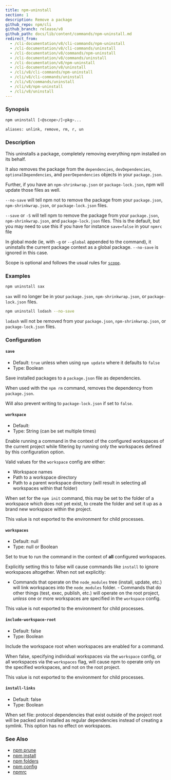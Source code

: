 ```yaml
---
title: npm-uninstall
section: 1
description: Remove a package
github_repo: npm/cli
github_branch: release/v8
github_path: docs/lib/content/commands/npm-uninstall.md
redirect_from:
  - /cli-documentation/v8/cli-commands/npm-uninstall
  - /cli-documentation/v8/cli-commands/uninstall
  - /cli-documentation/v8/commands/npm-uninstall
  - /cli-documentation/v8/commands/uninstall
  - /cli-documentation/v8/npm-uninstall
  - /cli-documentation/v8/uninstall
  - /cli/v8/cli-commands/npm-uninstall
  - /cli/v8/cli-commands/uninstall
  - /cli/v8/commands/uninstall
  - /cli/v8/npm-uninstall
  - /cli/v8/uninstall
---
```


### Synopsis

```bash
npm uninstall [<@scope>/]<pkg>...

aliases: unlink, remove, rm, r, un
```

### Description

This uninstalls a package, completely removing everything npm installed on its behalf.

It also removes the package from the `dependencies`, `devDependencies`, `optionalDependencies`, and `peerDependencies` objects in your `package.json`.

Further, if you have an `npm-shrinkwrap.json` or `package-lock.json`, npm will update those files as well.

`--no-save` will tell npm not to remove the package from your `package.json`, `npm-shrinkwrap.json`, or `package-lock.json` files.

`--save` or `-S` will tell npm to remove the package from your `package.json`, `npm-shrinkwrap.json`, and `package-lock.json` files. This is the default, but you may need to use this if you have for instance `save=false` in your `npmrc` file

In global mode (ie, with `-g` or `--global` appended to the command), it uninstalls the current package context as a global package. `--no-save` is ignored in this case.

Scope is optional and follows the usual rules for [`scope`](/cli/v8/using-npm/scope).

### Examples

```bash
npm uninstall sax
```

`sax` will no longer be in your `package.json`, `npm-shrinkwrap.json`, or `package-lock.json` files.

```bash
npm uninstall lodash --no-save
```

`lodash` will not be removed from your `package.json`, `npm-shrinkwrap.json`, or `package-lock.json` files.

### Configuration

#### `save`

- Default: `true` unless when using `npm update` where it defaults to `false`
- Type: Boolean

Save installed packages to a `package.json` file as dependencies.

When used with the `npm rm` command, removes the dependency from `package.json`.

Will also prevent writing to `package-lock.json` if set to `false`.

#### `workspace`

- Default:
- Type: String (can be set multiple times)

Enable running a command in the context of the configured workspaces of the current project while filtering by running only the workspaces defined by this configuration option.

Valid values for the `workspace` config are either:

- Workspace names
- Path to a workspace directory
- Path to a parent workspace directory (will result in selecting all workspaces within that folder)

When set for the `npm init` command, this may be set to the folder of a workspace which does not yet exist, to create the folder and set it up as a brand new workspace within the project.

This value is not exported to the environment for child processes.

#### `workspaces`

- Default: null
- Type: null or Boolean

Set to true to run the command in the context of **all** configured workspaces.

Explicitly setting this to false will cause commands like `install` to ignore workspaces altogether. When not set explicitly:

- Commands that operate on the `node_modules` tree (install, update, etc.) will link workspaces into the `node_modules` folder. - Commands that do other things (test, exec, publish, etc.) will operate on the root project, _unless_ one or more workspaces are specified in the `workspace` config.

This value is not exported to the environment for child processes.

#### `include-workspace-root`

- Default: false
- Type: Boolean

Include the workspace root when workspaces are enabled for a command.

When false, specifying individual workspaces via the `workspace` config, or all workspaces via the `workspaces` flag, will cause npm to operate only on the specified workspaces, and not on the root project.

This value is not exported to the environment for child processes.

#### `install-links`

- Default: false
- Type: Boolean

When set file: protocol dependencies that exist outside of the project root will be packed and installed as regular dependencies instead of creating a symlink. This option has no effect on workspaces.

### See Also

- [npm prune](/cli/v8/commands/npm-prune)
- [npm install](/cli/v8/commands/npm-install)
- [npm folders](/cli/v8/configuring-npm/folders)
- [npm config](/cli/v8/commands/npm-config)
- [npmrc](/cli/v8/configuring-npm/npmrc)
